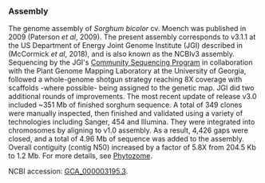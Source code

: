 ### Assembly
The genome assembly of *Sorghum bicolor* cv. Moench was published in 2009 (Paterson *et al*, 2009). The present assembly corresponds to v3.1.1 at the US Department of Energy Joint Genome Institute (JGI) described in (McCormick *et al*, 2018), and is also known as the NCBIv3 assembly. Sequencing by the JGI's [Community Sequencing Program](http://www.jgi.doe.gov/user-programs/program-info/csp-overview/) in collaboration with the Plant Genome Mapping Laboratory at the University of Georgia, followed a whole-genome shotgun strategy reaching 8X coverage with scaffolds -where possible- being assigned to the genetic map. JGI did two additional rounds of improvements. The most recent update of release v3.0 included ~351 Mb of finished sorghum sequence. A total of 349 clones were manually inspected, then finished and validated using a variety of technologies including Sanger, 454 and Illumina. They were integrated into chromosomes by aligning to v1.0 assembly. As a result, 4,426 gaps were closed, and a total of 4.96 Mb of sequence was added to the assembly. Overall contiguity (contig N50) increased by a factor of 5.8X from 204.5 Kb to 1.2 Mb. For more details, see [Phytozome](https://phytozome-next.jgi.doe.gov/info/Sbicolor_v3_1_1).

NCBI accession: [GCA_000003195.3](https://www.ncbi.nlm.nih.gov/assembly/GCA_000003195.3).
